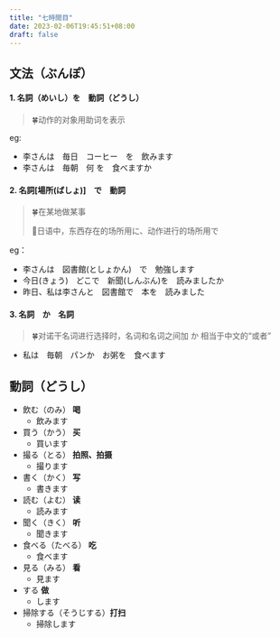 ```yaml
---
title: "七時間目"
date: 2023-02-06T19:45:51+08:00
draft: false
---
```


## 文法（ぶんぽ）
#### 1. 名詞（めいし）**を**　動詞（どうし）　

> 🍀动作的对象用助词を表示

eg: 

   - 李さんは　毎日　コーヒー　を　飲みます
   - 李さんは　毎朝　何	を　食べますか
#### 2. 名詞[場所(ばしょ)]　で　動詞	

> 🍀在某地做某事
>
> 🌟日语中，东西存在的场所用に、动作进行的场所用で

eg：

   - 李さんは　図書館(としょかん)　で　勉強します
   - 今日(きょう)　どこで　新聞(しんぶん)を　読みましたか
   - 昨日、私は李さんと　図書館で　本を　読みました
#### 3. 名詞　か　名詞　
> 🍀对诺干名词进行选择时，名词和名词之间加 か 相当于中文的“或者”

   - 私は　毎朝　パンか　お粥を　食べます

## 動詞（どうし）

- 飲む（のみ）		**喝**
   - 飲みます
- 買う（かう）		**买**
   - 買います
- 撮る（とる）		**拍照、拍摄**
   - 撮ります
- 書く（かく）		**写**
   - 書きます
- 読む（よむ）		**读**
   - 読みます
- 聞く（きく）		**听**
   - 聞きます
- 食べる（たべる）	**吃**
   - 食べます
- 見る（みる）		**看**
   - 見ます
- する				**做**
   - します
- 掃除する（そうじする）**打扫**
   - 掃除します